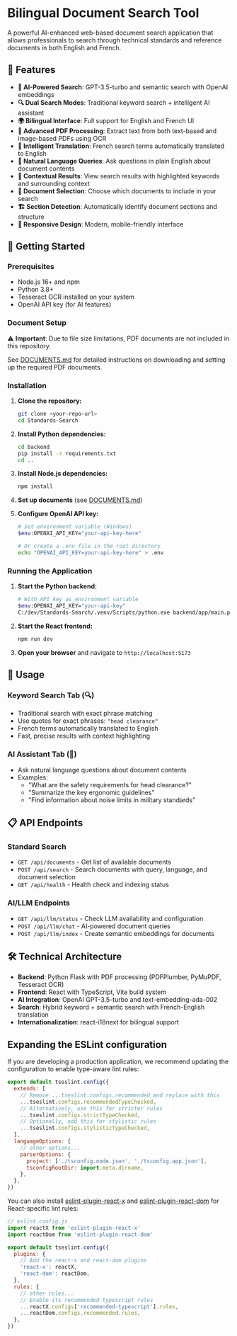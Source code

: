 # Bilingual Document Search Tool

A powerful AI-enhanced web-based document search application that allows professionals to search through technical standards and reference documents in both English and French.

## 🌟 Features

- **🤖 AI-Powered Search**: GPT-3.5-turbo and semantic search with OpenAI embeddings
- **🔍 Dual Search Modes**: Traditional keyword search + intelligent AI assistant
- **🌍 Bilingual Interface**: Full support for English and French UI
- **📄 Advanced PDF Processing**: Extract text from both text-based and image-based PDFs using OCR
- **🧠 Intelligent Translation**: French search terms automatically translated to English
- **💬 Natural Language Queries**: Ask questions in plain English about document contents
- **📍 Contextual Results**: View search results with highlighted keywords and surrounding context
- **📑 Document Selection**: Choose which documents to include in your search
- **🏗️ Section Detection**: Automatically identify document sections and structure
- **📱 Responsive Design**: Modern, mobile-friendly interface

## 🚀 Getting Started

### Prerequisites

- Node.js 16+ and npm
- Python 3.8+
- Tesseract OCR installed on your system
- OpenAI API key (for AI features)

### Document Setup

⚠️ **Important**: Due to file size limitations, PDF documents are not included in this repository.

See [DOCUMENTS.md](DOCUMENTS.md) for detailed instructions on downloading and setting up the required PDF documents.

### Installation

1. **Clone the repository:**
   ```bash
   git clone <your-repo-url>
   cd Standards-Search
   ```

2. **Install Python dependencies:**
   ```bash
   cd backend
   pip install -r requirements.txt
   cd ..
   ```

3. **Install Node.js dependencies:**
   ```bash
   npm install
   ```

4. **Set up documents** (see [DOCUMENTS.md](DOCUMENTS.md))

5. **Configure OpenAI API key:**
   ```bash
   # Set environment variable (Windows)
   $env:OPENAI_API_KEY="your-api-key-here"
   
   # Or create a .env file in the root directory
   echo "OPENAI_API_KEY=your-api-key-here" > .env
   ```

### Running the Application

1. **Start the Python backend:**
   ```bash
   # With API key as environment variable
   $env:OPENAI_API_KEY="your-api-key"
   C:/dev/Standards-Search/.venv/Scripts/python.exe backend/app/main.py
   ```

2. **Start the React frontend:**
   ```bash
   npm run dev
   ```

3. **Open your browser** and navigate to `http://localhost:5173`

## 🎯 Usage

### Keyword Search Tab (🔍)
- Traditional search with exact phrase matching
- Use quotes for exact phrases: `"head clearance"`
- French terms automatically translated to English
- Fast, precise results with context highlighting

### AI Assistant Tab (🤖)
- Ask natural language questions about document contents
- Examples:
  - "What are the safety requirements for head clearance?"
  - "Summarize the key ergonomic guidelines"
  - "Find information about noise limits in military standards"

## 📋 API Endpoints

### Standard Search
- `GET /api/documents` - Get list of available documents
- `POST /api/search` - Search documents with query, language, and document selection
- `GET /api/health` - Health check and indexing status

### AI/LLM Endpoints
- `GET /api/llm/status` - Check LLM availability and configuration
- `POST /api/llm/chat` - AI-powered document queries
- `POST /api/llm/index` - Create semantic embeddings for documents

## 🛠️ Technical Architecture

- **Backend**: Python Flask with PDF processing (PDFPlumber, PyMuPDF, Tesseract OCR)
- **Frontend**: React with TypeScript, Vite build system
- **AI Integration**: OpenAI GPT-3.5-turbo and text-embedding-ada-002
- **Search**: Hybrid keyword + semantic search with French-English translation
- **Internationalization**: react-i18next for bilingual support

## Expanding the ESLint configuration

If you are developing a production application, we recommend updating the configuration to enable type-aware lint rules:

```js
export default tseslint.config({
  extends: [
    // Remove ...tseslint.configs.recommended and replace with this
    ...tseslint.configs.recommendedTypeChecked,
    // Alternatively, use this for stricter rules
    ...tseslint.configs.strictTypeChecked,
    // Optionally, add this for stylistic rules
    ...tseslint.configs.stylisticTypeChecked,
  ],
  languageOptions: {
    // other options...
    parserOptions: {
      project: ['./tsconfig.node.json', './tsconfig.app.json'],
      tsconfigRootDir: import.meta.dirname,
    },
  },
})
```

You can also install [eslint-plugin-react-x](https://github.com/Rel1cx/eslint-react/tree/main/packages/plugins/eslint-plugin-react-x) and [eslint-plugin-react-dom](https://github.com/Rel1cx/eslint-react/tree/main/packages/plugins/eslint-plugin-react-dom) for React-specific lint rules:

```js
// eslint.config.js
import reactX from 'eslint-plugin-react-x'
import reactDom from 'eslint-plugin-react-dom'

export default tseslint.config({
  plugins: {
    // Add the react-x and react-dom plugins
    'react-x': reactX,
    'react-dom': reactDom,
  },
  rules: {
    // other rules...
    // Enable its recommended typescript rules
    ...reactX.configs['recommended-typescript'].rules,
    ...reactDom.configs.recommended.rules,
  },
})
```
